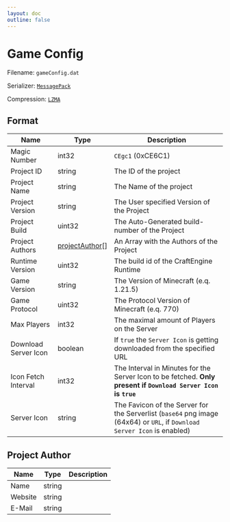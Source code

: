 ```yaml
---
layout: doc
outline: false
---
```


# Game Config

Filename: `gameConfig.dat`

Serializer: [`MessagePack`](https://msgpack.org/)

Compression: [`LZMA`](https://en.wikipedia.org/wiki/LZMA)

## Format

| Name                 | Type                               | Description                                                                                                              |
| -------------------- | ---------------------------------- | ------------------------------------------------------------------------------------------------------------------------ |
| Magic Number         | int32                              | `CEgc1` (0xCE6C1)                                                                                                        |
| Project ID           | string                             | The ID of the project                                                                                                    |
| Project Name         | string                             | The Name of the project                                                                                                  |
| Project Version      | string                             | The User specified Version of the Project                                                                                |
| Project Build        | uint32                             | The Auto-Generated build-number of the Project                                                                           |
| Project Authors      | [projectAuthor](#project-author)[] | An Array with the Authors of the Project                                                                                 |
| Runtime Version      | uint32                             | The build id of the CraftEngine Runtime                                                                                  |
| Game Version         | string                             | The Version of Minecraft (e.q. 1.21.5)                                                                                   |
| Game Protocol        | uint32                             | The Protocol Version of Minecraft (e.q. 770)                                                                             |
| Max Players          | int32                              | The maximal amount of Players on the Server                                                                              |
| Download Server Icon | boolean                            | If `true` the `Server Icon` is getting downloaded from the specified URL                                                 |
| Icon Fetch Interval  | int32                              | The Interval in Minutes for the Server Icon to be fetched. **Only present if `Download Server Icon` is `true`**          |
| Server Icon          | string                             | The Favicon of the Server for the Serverlist (`base64` png image (64x64) or `URL`, if `Download Server Icon` is enabled) |

## Project Author

| Name    | Type   | Description |
| ------- | ------ | ----------- |
| Name    | string |             |
| Website | string |             |
| E-Mail  | string |             |
